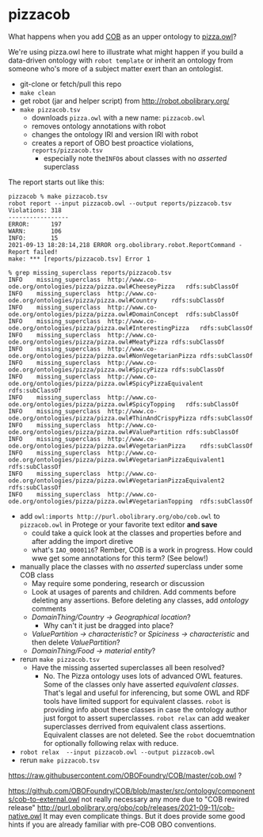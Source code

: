 # pizzacob
What happens when you add [COB](https://github.com/OBOFoundry/COB) as an upper ontology to [pizza.owl](https://github.com/owlcs/pizza-ontology)?

We're using pizza.owl here to illustrate what might happen if you build a data-driven ontology with `robot template` or inherit an ontology from someone who's more of a subject matter exert than an ontologist.

- git-clone or fetch/pull this repo
- `make clean`
- get robot (jar and helper script) from http://robot.obolibrary.org/
- `make pizzacob.tsv` 
    - downloads `pizza.owl` with a new name: `pizzacob.owl`
    - removes ontology annotations with robot
    - changes the ontology IRI and version IRI with robot
    - creates a report of OBO best proactice violations, `reports/pizzacob.tsv`
        - especially note the`INFO`s about classes with no *asserted* superclass

The report starts out like this:

```
pizzacob % make pizzacob.tsv 
robot report --input pizzacob.owl --output reports/pizzacob.tsv
Violations: 318
-----------------
ERROR:      197
WARN:       106
INFO:       15
2021-09-13 18:28:14,218 ERROR org.obolibrary.robot.ReportCommand - Report failed!
make: *** [reports/pizzacob.tsv] Error 1

% grep missing_superclass reports/pizzacob.tsv
INFO	missing_superclass	http://www.co-ode.org/ontologies/pizza/pizza.owl#CheeseyPizza	rdfs:subClassOf	
INFO	missing_superclass	http://www.co-ode.org/ontologies/pizza/pizza.owl#Country	rdfs:subClassOf	
INFO	missing_superclass	http://www.co-ode.org/ontologies/pizza/pizza.owl#DomainConcept	rdfs:subClassOf	
INFO	missing_superclass	http://www.co-ode.org/ontologies/pizza/pizza.owl#InterestingPizza	rdfs:subClassOf	
INFO	missing_superclass	http://www.co-ode.org/ontologies/pizza/pizza.owl#MeatyPizza	rdfs:subClassOf	
INFO	missing_superclass	http://www.co-ode.org/ontologies/pizza/pizza.owl#NonVegetarianPizza	rdfs:subClassOf	
INFO	missing_superclass	http://www.co-ode.org/ontologies/pizza/pizza.owl#SpicyPizza	rdfs:subClassOf	
INFO	missing_superclass	http://www.co-ode.org/ontologies/pizza/pizza.owl#SpicyPizzaEquivalent	rdfs:subClassOf	
INFO	missing_superclass	http://www.co-ode.org/ontologies/pizza/pizza.owl#SpicyTopping	rdfs:subClassOf	
INFO	missing_superclass	http://www.co-ode.org/ontologies/pizza/pizza.owl#ThinAndCrispyPizza	rdfs:subClassOf	
INFO	missing_superclass	http://www.co-ode.org/ontologies/pizza/pizza.owl#ValuePartition	rdfs:subClassOf	
INFO	missing_superclass	http://www.co-ode.org/ontologies/pizza/pizza.owl#VegetarianPizza	rdfs:subClassOf	
INFO	missing_superclass	http://www.co-ode.org/ontologies/pizza/pizza.owl#VegetarianPizzaEquivalent1	rdfs:subClassOf	
INFO	missing_superclass	http://www.co-ode.org/ontologies/pizza/pizza.owl#VegetarianPizzaEquivalent2	rdfs:subClassOf	
INFO	missing_superclass	http://www.co-ode.org/ontologies/pizza/pizza.owl#VegetarianTopping	rdfs:subClassOf	
```

- add `owl:imports http://purl.obolibrary.org/obo/cob.owl` to `pizzacob.owl` in Protege or your favorite text editor **and save**
    - could take a quick look at the classes and properties before and after adding the import diretive
    - what's `IAO_0000116`? Rember, COB is a work in progress. How could wwe get some annotations for this term? (See below!)
- manually place the classes with no *asserted* superclass under some COB class
    - May require some pondering, research or discussion
    - Look at usages of parents and children. Add comments before deleting any assertions. Before deleting any classes, add _ontology_ comments
    - _DomainThing/Country -> Geographical location_?
        - Why can't it just be dragged into place?
    - _ValuePartition -> characteristic_? or _Spiciness -> characteristic_ and then delete _ValuePartition_?
    - _DomainThing/Food -> material entity_?
- rerun `make pizzacob.tsv`
    -  Have the missing asserted superclasses all been resolved?
        -  No. The Pizza ontology uses lots of advanced OWL features. Some of the classes only have asserted _equivalent classes_. That's legal and useful for inferencing, but some OWL and RDF tools have limited support for equivalent classes. `robot` is providing info about these classes in case the ontology author just forgot to assert superclasses. `robot relax` can add weaker superclasses derrived from equivalent class assertions. Equivalent classes are not deleted. See the `robot` docuemtnation for optionally following relax with reduce.
- `robot relax  --input pizzacob.owl --output pizzacob.owl`
- rerun `make pizzacob.tsv`


https://raw.githubusercontent.com/OBOFoundry/COB/master/cob.owl ?

https://github.com/OBOFoundry/COB/blob/master/src/ontology/components/cob-to-external.owl not really necessary any more due to "COB rewired release" http://purl.obolibrary.org/obo/cob/releases/2021-09-11/cob-native.owl  It may even complicate things. But it does provide some good hints if you are already familiar with pre-COB OBO conventions.
